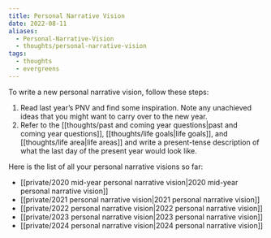 ```yaml
---
title: Personal Narrative Vision
date: 2022-08-11
aliases:
  - Personal-Narrative-Vision
  - thoughts/personal-narrative-vision
tags:
  - thoughts
  - evergreens
---
```

To write a new personal narrative vision, follow these steps:

1. Read last year’s PNV and find some inspiration. Note any unachieved ideas that you might want to carry over to the new year.
2. Refer to the [[thoughts/past and coming year questions|past and coming year questions]], [[thoughts/life goals|life goals]], and [[thoughts/life area|life areas]] and write a present-tense description of what the last day of the present year would look like.

Here is the list of all your personal narrative visions so far:

- [[private/2020 mid-year personal narrative vision|2020 mid-year personal narrative vision]]
- [[private/2021 personal narrative vision|2021 personal narrative vision]]
- [[private/2022 personal narrative vision|2022 personal narrative vision]]
- [[private/2023 personal narrative vision|2023 personal narrative vision]]
- [[private/2024 personal narrative vision|2024 personal narrative vision]]